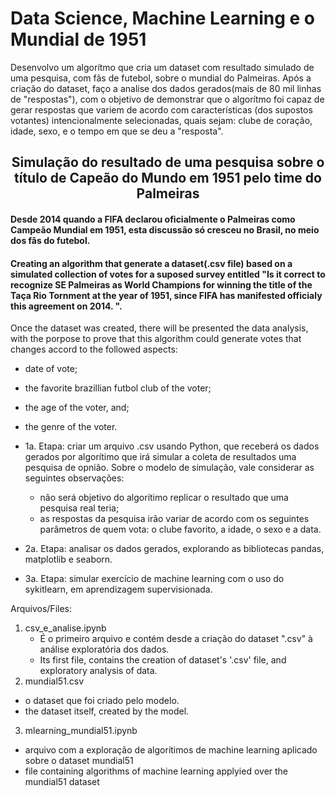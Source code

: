 # Data Science, Machine Learning e o Mundial de 1951
Desenvolvo um algorítmo que cria um dataset com resultado simulado de uma pesquisa, com fãs de futebol, sobre o mundial do Palmeiras. Após a criação do dataset, faço a analise dos dados gerados(mais de 80 mil linhas de "respostas"), com o objetivo de demonstrar que o algorítmo foi capaz de gerar respostas que variem de acordo com características (dos supostos votantes) intencionalmente selecionadas, quais sejam: clube de coração, idade, sexo, e o tempo em que se deu a "resposta". 

## <center>Simulação do resultado de uma pesquisa sobre o título de Capeão do Mundo em 1951 pelo time do Palmeiras</center>
#### Desde 2014 quando a FIFA declarou oficialmente o Palmeiras como Campeão Mundial em 1951, esta discussão só cresceu no Brasil, no meio dos fâs do futebol.
#### Creating an algorithm that generate a dataset(.csv file) based on a simulated collection of votes for a suposed survey entitled "Is it correct to recognize SE Palmeiras as World Champions for winning the title of the Taça Rio Tornment at the year of 1951, since FIFA has manifested officialy this agreement on 2014. ". 
Once the dataset was created, there will be presented the data analysis, with the porpose to prove that this algorithm could generate votes that changes accord to the followed aspects:
- date of vote;
- the favorite brazillian futbol club of the voter;
- the age of the voter, and;
- the genre of the voter.

- 1a. Etapa: criar um arquivo .csv usando Python, que receberá os dados gerados por algorítimo que irá simular a coleta de resultados uma pesquisa de opnião. Sobre o modelo de simulação, vale considerar as seguintes observações:
    + não será objetivo do algorítimo replicar o resultado que uma pesquisa real teria;
    + as respostas da pesquisa irão variar de acordo com os seguintes parâmetros de quem vota: o clube favorito, a idade, o sexo e a data.

- 2a. Etapa: analisar os dados gerados, explorando as bibliotecas pandas, matplotlib e seaborn.

- 3a. Etapa: simular exercício de machine learning com o uso do sykitlearn, em aprendizagem supervisionada.

Arquivos/Files:
1. csv_e_analise.ipynb  
   - É o primeiro arquivo e contém desde a criação do dataset ".csv" à análise exploratória dos dados.
   - Its first file, contains the creation of dataset's '.csv' file, and exploratory analysis of data.
2. mundial51.csv
  - o dataset que foi criado pelo modelo.
  - the dataset itself, created by the model.

3. mlearning_mundial51.ipynb
  - arquivo com a exploração de algorítimos de machine learning aplicado sobre o dataset mundial51
  - file containing algorithms of machine learning applyied over the mundial51 dataset
